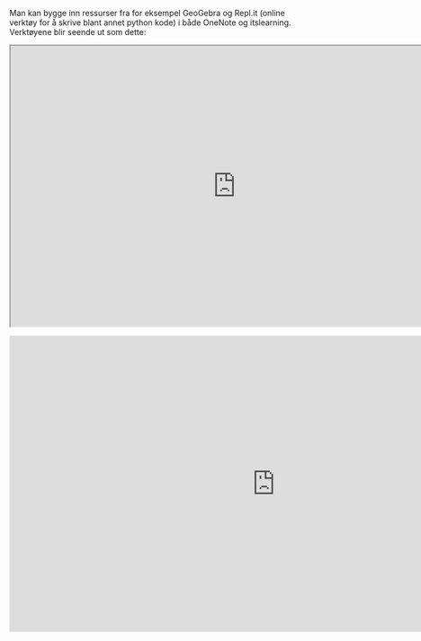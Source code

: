 
Man kan bygge inn ressurser fra for eksempel GeoGebra og Repl.it (online verktøy for å skrive blant annet python kode) i både OneNote og itslearning. Verktøyene blir seende ut som dette:

<p><iframe height="500" src="https://replit.com/@stalegjelsten/Aritmetisk1?embed=true#main.py" width="800"></iframe></p>

<p><iframe height="527px" src="https://www.geogebra.org/material/iframe/id/vkncfhet/width/944/height/527/border/888888/sfsb/true/smb/false/stb/false/stbh/false/ai/false/asb/false/sri/false/rc/false/ld/false/sdz/false/ctl/false" style="border:0px;" title="S2 2.6 logaritmefunksjoner" width="944px"></iframe></p>

